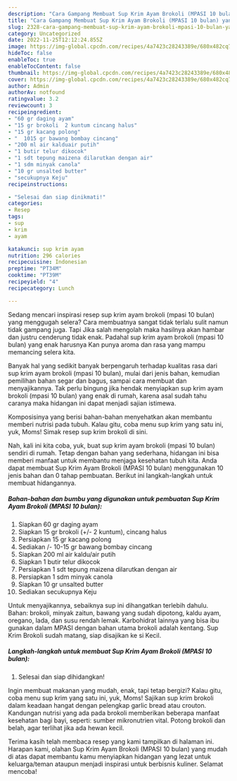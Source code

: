 ```yaml
---
description: "Cara Gampang Membuat Sup Krim Ayam Brokoli (MPASI 10 bulan) yang Enak, Buat Buka Puasa Lezat"
title: "Cara Gampang Membuat Sup Krim Ayam Brokoli (MPASI 10 bulan) yang Enak, Buat Buka Puasa Lezat"
slug: 2328-cara-gampang-membuat-sup-krim-ayam-brokoli-mpasi-10-bulan-yang-enak-buat-buka-puasa-lezat
category: Uncategorized
date: 2022-11-25T12:12:24.855Z
image: https://img-global.cpcdn.com/recipes/4a7423c28243389e/680x482cq70/sup-krim-ayam-brokoli-mpasi-10-bulan-foto-resep-utama.jpg
hideToc: false
enableToc: true
enableTocContent: false
thumbnail: https://img-global.cpcdn.com/recipes/4a7423c28243389e/680x482cq70/sup-krim-ayam-brokoli-mpasi-10-bulan-foto-resep-utama.jpg
cover: https://img-global.cpcdn.com/recipes/4a7423c28243389e/680x482cq70/sup-krim-ayam-brokoli-mpasi-10-bulan-foto-resep-utama.jpg
author: Admin
authorAv: notfound
ratingvalue: 3.2
reviewcount: 3
recipeingredient:
- "60 gr daging ayam"
- "15 gr brokoli  2 kuntum cincang halus"
- "15 gr kacang polong"
- "  1015 gr bawang bombay cincang"
- "200 ml air kalduair putih"
- "1 butir telur dikocok"
- "1 sdt tepung maizena dilarutkan dengan air"
- "1 sdm minyak canola"
- "10 gr unsalted butter"
- "secukupnya Keju"
recipeinstructions:

- "Selesai dan siap dinikmati!"
categories:
- Resep
tags:
- sup
- krim
- ayam

katakunci: sup krim ayam 
nutrition: 296 calories
recipecuisine: Indonesian
preptime: "PT34M"
cooktime: "PT39M"
recipeyield: "4"
recipecategory: Lunch

---
```



Sedang mencari inspirasi resep sup krim ayam brokoli (mpasi 10 bulan) yang menggugah selera? Cara membuatnya sangat tidak terlalu sulit namun tidak gampang juga. Tapi Jika salah mengolah maka hasilnya akan hambar dan justru cenderung tidak enak. Padahal sup krim ayam brokoli (mpasi 10 bulan) yang enak harusnya Kan punya aroma dan rasa yang mampu memancing selera kita.


Banyak hal yang sedikit banyak berpengaruh terhadap kualitas rasa dari sup krim ayam brokoli (mpasi 10 bulan), mulai dari jenis bahan, kemudian pemilihan bahan segar dan bagus, sampai cara membuat dan menyajikannya. Tak perlu bingung jika hendak menyiapkan sup krim ayam brokoli (mpasi 10 bulan) yang enak di rumah, karena asal sudah tahu caranya maka hidangan ini dapat menjadi sajian istimewa.

Komposisinya yang berisi bahan-bahan menyehatkan akan membantu memberi nutrisi pada tubuh. Kalau gitu, coba menu sup krim yang satu ini, yuk, Moms! Simak resep sup krim brokoli di sini.


Nah, kali ini kita coba, yuk, buat sup krim ayam brokoli (mpasi 10 bulan) sendiri di rumah. Tetap dengan bahan yang sederhana, hidangan ini bisa memberi manfaat untuk membantu menjaga kesehatan tubuh kita. Anda dapat membuat Sup Krim Ayam Brokoli (MPASI 10 bulan) menggunakan 10 jenis bahan dan 0 tahap pembuatan. Berikut ini langkah-langkah untuk membuat hidangannya.

<!--inarticleads1-->

##### Bahan-bahan dan bumbu yang digunakan untuk pembuatan Sup Krim Ayam Brokoli (MPASI 10 bulan):

1. Siapkan 60 gr daging ayam
1. Siapkan 15 gr brokoli (+/- 2 kuntum), cincang halus
1. Persiapkan 15 gr kacang polong
1. Sediakan  /- 10-15 gr bawang bombay cincang
1. Siapkan 200 ml air kaldu/air putih
1. Siapkan 1 butir telur dikocok
1. Persiapkan 1 sdt tepung maizena dilarutkan dengan air
1. Persiapkan 1 sdm minyak canola
1. Siapkan 10 gr unsalted butter
1. Sediakan secukupnya Keju


Untuk menyajikannya, sebaiknya sup ini dihangatkan terlebih dahulu. Bahan: brokoli, minyak zaitun, bawang yang sudah dipotong, kaldu ayam, oregano, lada, dan susu rendah lemak. Karbohidrat lainnya yang bisa ibu gunakan dalam MPASI dengan bahan utama brokoli adalah kentang. Sup Krim Brokoli sudah matang, siap disajikan ke si Kecil. 

<!--inarticleads2-->

##### Langkah-langkah untuk membuat Sup Krim Ayam Brokoli (MPASI 10 bulan):


1. Selesai dan siap dihidangkan!

Ingin membuat makanan yang mudah, enak, tapi tetap bergizi? Kalau gitu, coba menu sup krim yang satu ini, yuk, Moms! Sajikan sup krim brokoli dalam keadaan hangat dengan pelengkap garlic bread atau crouton. Kandungan nutrisi yang ada pada brokoli memberikan beberapa manfaat kesehatan bagi bayi, seperti: sumber mikronutrien vital. Potong brokoli dan belah, agar terlihat jika ada hewan kecil. 

Terima kasih telah membaca resep yang kami tampilkan di halaman ini. Harapan kami, olahan Sup Krim Ayam Brokoli (MPASI 10 bulan) yang mudah di atas dapat membantu kamu menyiapkan hidangan yang lezat untuk keluarga/teman ataupun menjadi inspirasi untuk berbisnis kuliner. Selamat mencoba!
